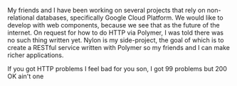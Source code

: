 My friends and I have been working on several projects that rely on 
non-relational databases, specifically Google Cloud Platform. We
would like to develop with web components, because we see that as the
future of the internet. On request for how to do HTTP via Polymer,
I was told there was no such thing written yet. Nylon is my side-project,
the goal of which is to create a RESTful service written with Polymer so
my friends and I can make richer applications.


If you got HTTP problems I feel bad for you son,
I got 99 problems but 200 OK ain't one
